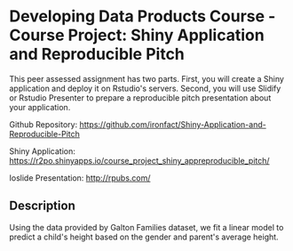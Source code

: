 # Developing Data Products Course - Course Project: Shiny Application and Reproducible Pitch
This peer assessed assignment has two parts. First, you will create a Shiny application and deploy it on Rstudio's servers. Second, you will use Slidify or Rstudio Presenter to prepare a reproducible pitch presentation about your application.

Github Repository: https://github.com/ironfact/Shiny-Application-and-Reproducible-Pitch

Shiny Application: https://r2po.shinyapps.io/course_project_shiny_appreproducible_pitch/

Ioslide Presentation: http://rpubs.com/

## Description

Using the data provided by Galton Families dataset, we fit a linear model to predict a child's height based on the gender and parent's average height.
